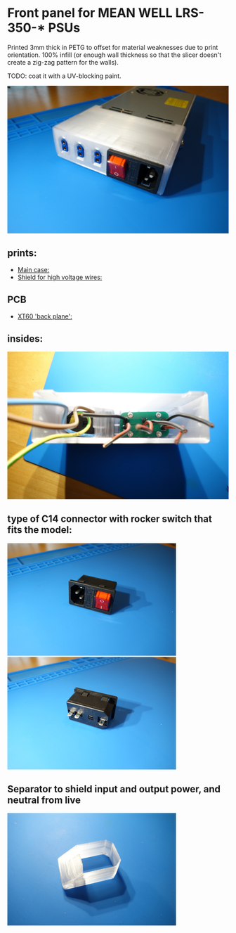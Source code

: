 
# Front panel for MEAN WELL LRS-350-* PSUs

Printed 3mm thick in PETG to offset for material weaknesses due to print orientation.
100% infill (or enough wall thickness so that the slicer doesn't create a zig-zag pattern
for the walls).

TODO: coat it with a UV-blocking paint.

<img src="img/completed.jpg" width="768">

## prints:

* [Main case:](stl/cover.stl)
* [Shield for high voltage wires:](stl/power_shield.stl)

## PCB

* [XT60 'back plane':](pcb/gerb.zip)

## insides:

<img src="img/guts.jpg" width="768">

## type of C14 connector with rocker switch that fits the model:

<img src="img/ac_front.jpg" width="384"> <img src="img/ac_back.jpg" width="384">

## Separator to shield input and output power, and neutral from live

<img src="img/shield.jpg" width="384">
